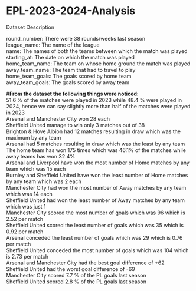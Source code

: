 # EPL-2023-2024-Analysis

Dataset Description

round_number: There were 38 rounds/weeks last season <br>
league_name: The name of the league <br>
name: The names of both the teams between which the match was played <br>
starting_at: The date on which the match was played <br>
home_team_name: The team on whose home ground the match was played <br>
away_team_name: The team that had to travel to play <br>
home_team_goals: The goals scored by home team <br>
away_team_goals: The goals scored by away team <br>

#**From the dataset the following things were noticed**:<br>
51.6 % of the matches were played in 2023 while 48.4 % were played in 2024, hence we can say slightly more than half of the matches were played in 2023 <br>
Arsenal and Manchester City won 28 each <br>
Sheffield United manage to win only 3 matches out of 38 <br>
Brighton & Hove Albion had 12 matches resulting in draw which was the maximum by any team <br>
Arsenal had 5 matches resulting in draw which was the least by any team <br>
The home team has won 175 times which was 46.1% of the matches while away teams has won 32.4% <br>
Arsenal and Liverpool have won the most number of Home matches by any team which was 15 each <br>
Burnley and Sheffield United have won the least number of Home matches by any team which was 2 each <br>
Manchester City had won the most number of Away matches by any team which was 14 each <br>
Sheffield United had won the least number of Away matches by any team which was just 1 <br>
Manchester City scored the most number of goals which was 96 which is 2.52 per match <br>
Sheffield United scored the least number of goals which was 35 which is 0.92 per match <br>
Arsenal conceded the least number of goals which was 29 which is 0.76 per match <br>
Sheffield United conceded the most number of goals which was 104 which is 2.73 per match <br>
Arsenal and Manchester City had the best goal difference of +62 <br> 
Sheffield United had the worst goal difference of -69 <br>
Manchester City scored 7.7 % of the PL goals last season <br>
Sheffield United scored 2.8 % of the PL goals last season <br>
